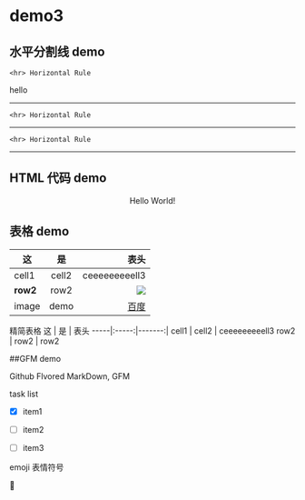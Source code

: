 # demo3

## 水平分割线 demo

    <hr> Horizontal Rule

hello

---

    <hr> Horizontal Rule

***

    <hr> Horizontal Rule

    
___



## HTML 代码 demo

<p align='center'>Hello World!</p>

<!--
这些文字会被忽略！
这一行同样！
-->




## 表格 demo

|  这 |  是 |  表头 |
|-----|:-----:|-------:|
|  cell1 |  cell2 |  ceeeeeeeeell3 |
|  **row2** |  row2 |  ![][baidu_logo] |
|  image |  demo |  [百度] |

精简表格
  这 |  是 |  表头 
-----|:-----:|-------:|
  cell1 |  cell2 |  ceeeeeeeeell3 
  row2 |  row2 |  row2 





##GFM demo

Github Flvored MarkDown, GFM

task list

- [x] item1  
- [ ] item2  
- [ ] item3  


emoji 表情符号

:snake:



<!---  下面是本文档中用到的链接 -->
[baidu_logo]: https://ss0.bdstatic.com/5aV1bjqh_Q23odCf/static/superman/img/logo/bd_logo1_31bdc765.png

[百度]: http://www.baidu.com






